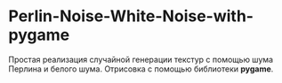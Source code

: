 # Perlin-Noise-White-Noise-with-pygame
Простая реализация случайной генерации текстур с помощью шума Перлина и белого шума. Отрисовка с помощью библиотеки __pygame__.
